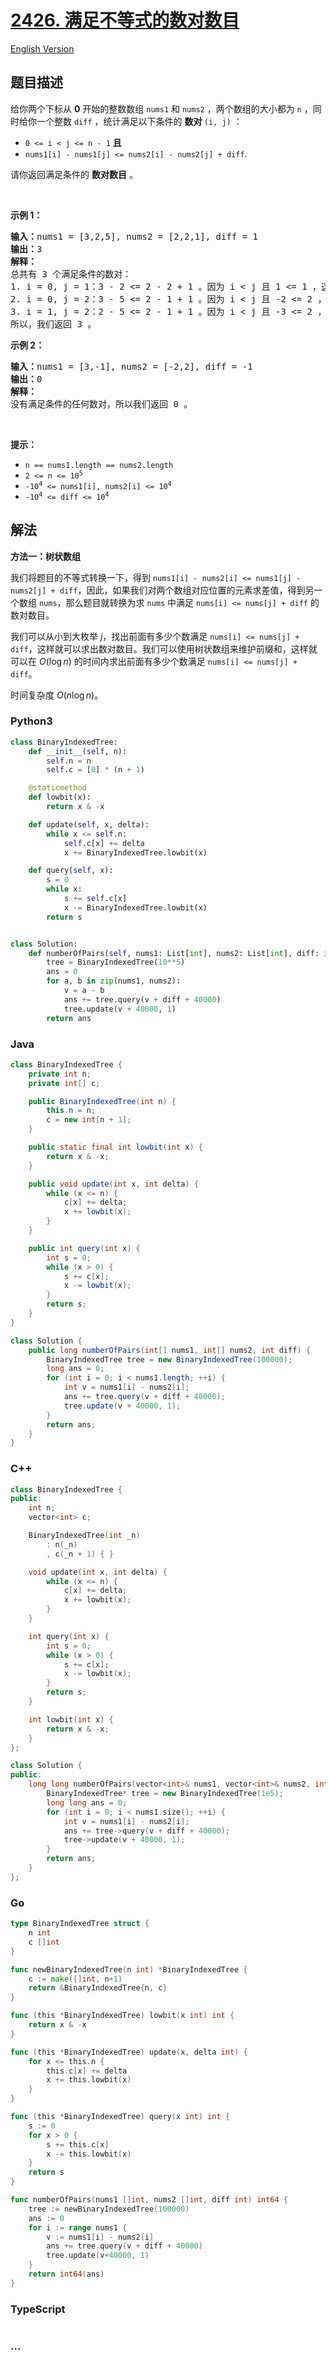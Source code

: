 # [2426. 满足不等式的数对数目](https://leetcode.cn/problems/number-of-pairs-satisfying-inequality)

[English Version](/solution/2400-2499/2426.Number%20of%20Pairs%20Satisfying%20Inequality/README_EN.md)

## 题目描述

<!-- 这里写题目描述 -->

<p>给你两个下标从 <strong>0</strong>&nbsp;开始的整数数组&nbsp;<code>nums1</code> 和&nbsp;<code>nums2</code>&nbsp;，两个数组的大小都为&nbsp;<code>n</code>&nbsp;，同时给你一个整数&nbsp;<code>diff</code>&nbsp;，统计满足以下条件的&nbsp;<strong>数对&nbsp;</strong><code>(i, j)</code>&nbsp;：</p>

<ul>
	<li><code>0 &lt;= i &lt; j &lt;= n - 1</code>&nbsp;<b>且</b></li>
	<li><code>nums1[i] - nums1[j] &lt;= nums2[i] - nums2[j] + diff</code>.</li>
</ul>

<p>请你返回满足条件的 <strong>数对数目</strong>&nbsp;。</p>

<p>&nbsp;</p>

<p><strong>示例 1：</strong></p>

<pre><b>输入：</b>nums1 = [3,2,5], nums2 = [2,2,1], diff = 1
<b>输出：</b>3
<strong>解释：</strong>
总共有 3 个满足条件的数对：
1. i = 0, j = 1：3 - 2 &lt;= 2 - 2 + 1 。因为 i &lt; j 且 1 &lt;= 1 ，这个数对满足条件。
2. i = 0, j = 2：3 - 5 &lt;= 2 - 1 + 1 。因为 i &lt; j 且 -2 &lt;= 2 ，这个数对满足条件。
3. i = 1, j = 2：2 - 5 &lt;= 2 - 1 + 1 。因为 i &lt; j 且 -3 &lt;= 2 ，这个数对满足条件。
所以，我们返回 3 。
</pre>

<p><strong>示例 2：</strong></p>

<pre><b>输入：</b>nums1 = [3,-1], nums2 = [-2,2], diff = -1
<b>输出：</b>0
<strong>解释：</strong>
没有满足条件的任何数对，所以我们返回 0 。
</pre>

<p>&nbsp;</p>

<p><strong>提示：</strong></p>

<ul>
	<li><code>n == nums1.length == nums2.length</code></li>
	<li><code>2 &lt;= n &lt;= 10<sup>5</sup></code></li>
	<li><code>-10<sup>4</sup> &lt;= nums1[i], nums2[i] &lt;= 10<sup>4</sup></code></li>
	<li><code>-10<sup>4</sup> &lt;= diff &lt;= 10<sup>4</sup></code></li>
</ul>

## 解法

<!-- 这里可写通用的实现逻辑 -->

**方法一：树状数组**

我们将题目的不等式转换一下，得到 `nums1[i] - nums2[i] <= nums1[j] - nums2[j] + diff`，因此，如果我们对两个数组对应位置的元素求差值，得到另一个数组 `nums`，那么题目就转换为求 `nums` 中满足 `nums[i] <= nums[j] + diff` 的数对数目。

我们可以从小到大枚举 $j$，找出前面有多少个数满足 `nums[i] <= nums[j] + diff`，这样就可以求出数对数目。我们可以使用树状数组来维护前缀和，这样就可以在 $O(\log n)$ 的时间内求出前面有多少个数满足 `nums[i] <= nums[j] + diff`。

时间复杂度 $O(n\log n)$。

<!-- tabs:start -->

### **Python3**

<!-- 这里可写当前语言的特殊实现逻辑 -->

```python
class BinaryIndexedTree:
    def __init__(self, n):
        self.n = n
        self.c = [0] * (n + 1)

    @staticmethod
    def lowbit(x):
        return x & -x

    def update(self, x, delta):
        while x <= self.n:
            self.c[x] += delta
            x += BinaryIndexedTree.lowbit(x)

    def query(self, x):
        s = 0
        while x:
            s += self.c[x]
            x -= BinaryIndexedTree.lowbit(x)
        return s


class Solution:
    def numberOfPairs(self, nums1: List[int], nums2: List[int], diff: int) -> int:
        tree = BinaryIndexedTree(10**5)
        ans = 0
        for a, b in zip(nums1, nums2):
            v = a - b
            ans += tree.query(v + diff + 40000)
            tree.update(v + 40000, 1)
        return ans
```

### **Java**

<!-- 这里可写当前语言的特殊实现逻辑 -->

```java
class BinaryIndexedTree {
    private int n;
    private int[] c;

    public BinaryIndexedTree(int n) {
        this.n = n;
        c = new int[n + 1];
    }

    public static final int lowbit(int x) {
        return x & -x;
    }

    public void update(int x, int delta) {
        while (x <= n) {
            c[x] += delta;
            x += lowbit(x);
        }
    }

    public int query(int x) {
        int s = 0;
        while (x > 0) {
            s += c[x];
            x -= lowbit(x);
        }
        return s;
    }
}

class Solution {
    public long numberOfPairs(int[] nums1, int[] nums2, int diff) {
        BinaryIndexedTree tree = new BinaryIndexedTree(100000);
        long ans = 0;
        for (int i = 0; i < nums1.length; ++i) {
            int v = nums1[i] - nums2[i];
            ans += tree.query(v + diff + 40000);
            tree.update(v + 40000, 1);
        }
        return ans;
    }
}
```

### **C++**

```cpp
class BinaryIndexedTree {
public:
    int n;
    vector<int> c;

    BinaryIndexedTree(int _n)
        : n(_n)
        , c(_n + 1) { }

    void update(int x, int delta) {
        while (x <= n) {
            c[x] += delta;
            x += lowbit(x);
        }
    }

    int query(int x) {
        int s = 0;
        while (x > 0) {
            s += c[x];
            x -= lowbit(x);
        }
        return s;
    }

    int lowbit(int x) {
        return x & -x;
    }
};

class Solution {
public:
    long long numberOfPairs(vector<int>& nums1, vector<int>& nums2, int diff) {
        BinaryIndexedTree* tree = new BinaryIndexedTree(1e5);
        long long ans = 0;
        for (int i = 0; i < nums1.size(); ++i) {
            int v = nums1[i] - nums2[i];
            ans += tree->query(v + diff + 40000);
            tree->update(v + 40000, 1);
        }
        return ans;
    }
};
```

### **Go**

```go
type BinaryIndexedTree struct {
	n int
	c []int
}

func newBinaryIndexedTree(n int) *BinaryIndexedTree {
	c := make([]int, n+1)
	return &BinaryIndexedTree{n, c}
}

func (this *BinaryIndexedTree) lowbit(x int) int {
	return x & -x
}

func (this *BinaryIndexedTree) update(x, delta int) {
	for x <= this.n {
		this.c[x] += delta
		x += this.lowbit(x)
	}
}

func (this *BinaryIndexedTree) query(x int) int {
	s := 0
	for x > 0 {
		s += this.c[x]
		x -= this.lowbit(x)
	}
	return s
}

func numberOfPairs(nums1 []int, nums2 []int, diff int) int64 {
	tree := newBinaryIndexedTree(100000)
	ans := 0
	for i := range nums1 {
		v := nums1[i] - nums2[i]
		ans += tree.query(v + diff + 40000)
		tree.update(v+40000, 1)
	}
	return int64(ans)
}
```

### **TypeScript**

```ts

```

### **...**

```

```

<!-- tabs:end -->
